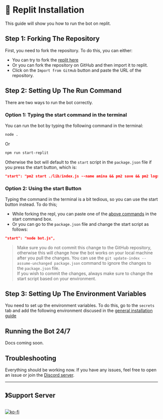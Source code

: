 # 🤖 Replit Installation

This guide will show you how to run the bot on replit.

## Step 1: Forking The Repository

First, you need to fork the repository. To do this, you can either:

* You can try to fork the [replit here](https://replit.com/@vikshan/amina)
* Or you can fork the repository on GitHub and then import it to replit.
* Click on the `Import from GitHub` button and paste the URL of the repository.

## Step 2: Setting Up The Run Command

There are two ways to run the bot correctly.

### Option 1: Typing the start command in the terminal

You can run the bot by typing the following command in the terminal:

```bash
node .
```

Or

```bash
npm run start-replit
```

Otherwise the bot will default to the `start` script in the `package.json` file if you press the start button, which is:

```json
"start": "pm2 start ./lib/index.js --name amina && pm2 save && pm2 logs",
```

### Option 2: Using the start Button

Typing the command in the terminal is a bit tedious, so you can use the start button instead. To do this;

* While forking the repl, you can paste one of the [above commands](replit.md#option-1-typing-the-start-command-in-the-terminal) in the start command box.
* Or you can go to the `package.json` file and change the start script as follows:

```json
"start": "node bot.js",
```

> Make sure you do not commit this change to the GitHub repository, otherwise this will change how the bot works on your local machine after you pull the changes. You can use the `git update-index --assume-unchanged package.json` command to ignore the changes to the `package.json` file.\
> If you wish to commit the changes, always make sure to change the start script based on your environment.

## Step 3: Setting Up The Environment Variables

You need to set up the environment variables. To do this, go to the `secrets` tab and add the following environment discused in the [general installation guide](./#setting-up-environment-variables)

## Running the Bot 24/7

Docs coming soon.

## Troubleshooting

Everything should be working now. If you have any issues, feel free to open an issue or join the [Discord server](https://discord.gg/uMgS9evnmv).

***

## 》Support Server

<figure><img src="https://invidget.switchblade.xyz/uMgS9evnmv" alt=""><figcaption></figcaption></figure>

[![ko-fi](https://ko-fi.com/img/githubbutton\_sm.svg)](https://ko-fi.com/vikshan)
